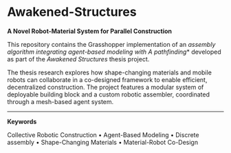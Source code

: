 # Awakened-Structures

**A Novel Robot-Material System for Parallel Construction**

This repository contains the Grasshopper implementation of an **assembly algorithm integrating agent-based modeling with A* pathfinding** developed as part of the *Awakened Structures* thesis project.

The thesis research explores how shape-changing materials and mobile robots can collaborate in a co-designed framework to enable efficient, decentralized construction. The project features a modular system of deployable building block and a custom robotic assembler, coordinated through a mesh-based agent system.

---

**Keywords**

Collective Robotic Construction • Agent-Based Modeling • Discrete assembly • Shape-Changing Materials • Material-Robot Co-Design

